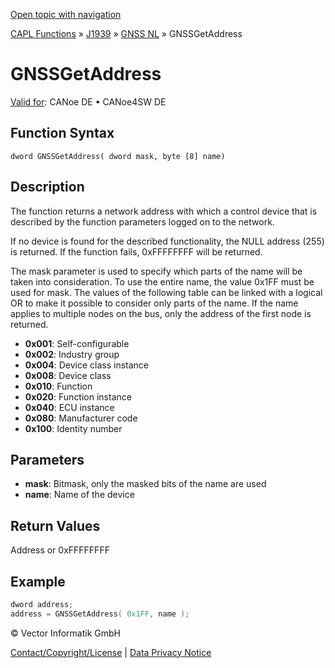 [Open topic with navigation](../../../../../../CANoeDEFamily.htm#Topics/CAPLFunctions/J1939/GNSSNodeLayer/Functions/CAPLfunctionGNSSgetaddress.md)

[CAPL Functions](../../../CAPLfunctions.md) » [J1939](../../CAPLfunctionsJ1939StartPage.md) » [GNSS NL](../CAPLfunctionsGNSSNLOverview.md) » GNSSGetAddress

# GNSSGetAddress

[Valid for](../../../../Shared/FeatureAvailability.md):  CANoe DE • CANoe4SW DE

## Function Syntax

`dword GNSSGetAddress( dword mask, byte [8] name)`

## Description

The function returns a network address with which a control device that is described by the function parameters logged on to the network.

If no device is found for the described functionality, the NULL address (255) is returned. If the function fails, 0xFFFFFFFF will be returned.

The mask parameter is used to specify which parts of the name will be taken into consideration. To use the entire name, the value 0x1FF must be used for mask. The values of the following table can be linked with a logical OR to make it possible to consider only parts of the name. If the name applies to multiple nodes on the bus, only the address of the first node is returned.

- **0x001**: Self-configurable
- **0x002**: Industry group
- **0x004**: Device class instance
- **0x008**: Device class
- **0x010**: Function
- **0x020**: Function instance
- **0x040**: ECU instance
- **0x080**: Manufacturer code
- **0x100**: Identity number

## Parameters

- **mask**: Bitmask, only the masked bits of the name are used
- **name**: Name of the device

## Return Values

Address or 0xFFFFFFFF

## Example

```c
dword address;
address = GNSSGetAddress( 0x1FF, name );
```

© Vector Informatik GmbH

[Contact/Copyright/License](../../../../Shared/ContactCopyrightLicense.md) | [Data Privacy Notice](https://www.vector.com/int/en/company/get-info/privacy-policy/)
